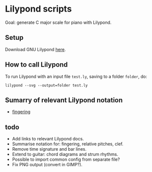 # Lilypond scripts

Goal: generate C major scale for piano with Lilypond.

## Setup

Download GNU Lilypond [here](https://lilypond.org/download.html).

## How to call Lilypond

To run Lilypond with an input file `test.ly`, saving to a folder `folder`, do:

```
lilypond --svg --output=folder test.ly
```

## Sumarry of relevant Lilypond notation

* [fingering](https://lilypond.org/doc/v2.23/Documentation/learning/within_002dstaff-objects)

## todo

* Add links to relevant Lilypond docs.
* Summarise notation for: fingering, relative pitches, clef.
* Remove time signature and bar lines.
* Extend to guitar: chord diagrams and strum rhythms.
* Possible to import common config from separate file?
* Fix PNG output (convert in GIMP?).